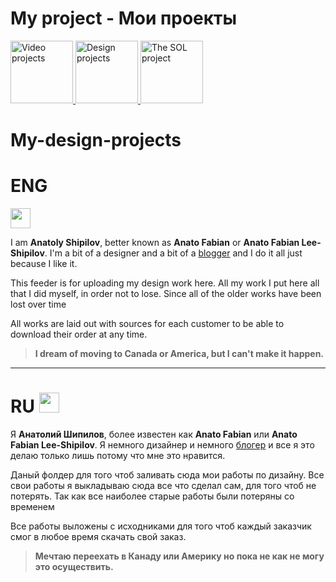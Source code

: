 # My project - Moи проекты

<p dir="auto">
  <a href="https://github.com/anato511693/My-video-projects">
    <img src="https://www.freeiconspng.com/thumbs/video-play-icon/video-play-icon-24.png" alt="Video projects" height="100">
  </a>
  <a href="https://github.com/anato511693/My-design-projects">
    <img src="https://cdn-icons-png.flaticon.com/512/1804/1804352.png" alt="Design projects" height="100">
  </a>
  <a href="https://github.com/anato511693/-The-Source-of-Life-The-SOL-">
    <img src="https://raw.githubusercontent.com/anato511693/-The-Source-of-Life-The-SOL-/main/images/%D0%9B%D0%BE%D0%B3%D0%BE%D1%82%D0%B8%D0%BF%D1%8B/The%20Sol/The%20Sol%20Round.png" alt="The SOL project" height="100">
  </a>
</p>

# My-design-projects

# ENG 
<img src="https://upload.wikimedia.org/wikipedia/commons/thumb/d/de/Flag_of_the_United_States.png/1280px-Flag_of_the_United_States.png" height="32"/></h1>

I am **Anatoly Shipilov**, better known as **Anato Fabian** or **Anato Fabian Lee-Shipilov**. I'm a bit of a designer and a bit of a [blogger](https://www.youtube.com/@AnatoFabian/) and I do it all just because I like it.

This feeder is for uploading my design work here. All my work I put here all that I did myself, in order not to lose. Since all of the older works have been lost over time

All works are laid out with sources for each customer to be able to download their order at any time.

> **I dream of moving to Canada or America, but I can't make it happen.**

-----------------------------------------------------------------------------------------------------------

# RU <img src="https://upload.wikimedia.org/wikipedia/commons/d/d4/Flag_of_Russia.png" height="32"/></h1>

[^note]:

Я **Анатолий Шипилов**, более известен как **Anato Fabian** или **Anato Fabian Lee-Shipilov**. Я немного дизайнер и немного [блогер](https://www.youtube.com/@AnatoFabian/) и все я это делаю только лишь потому что мне это нравится.

Даный фолдер для того чтоб заливать сюда мои работы по дизайну. Все свои работы я выкладываю сюда все что сделал сам, для того чтоб не потерять. Так как все наиболее старые работы были потеряны со временем

Все работы выложены с исходниками для того чтоб каждый заказчик смог в любое время скачать свой заказ.

> **Мечтаю переехать в Канаду или Америку но пока не как не могу это осуществить.**

